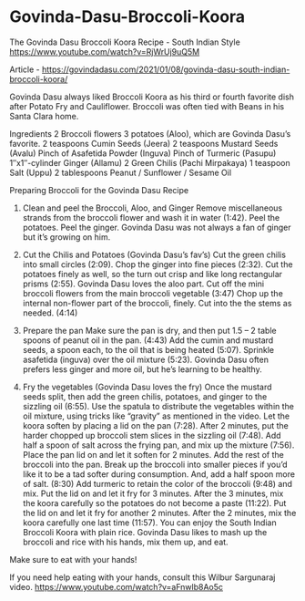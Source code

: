 # Govinda-Dasu-Broccoli-Koora

The Govinda Dasu Broccoli Koora Recipe - South Indian Style 
https://www.youtube.com/watch?v=RjWrUj9uQ5M

Article - https://govindadasu.com/2021/01/08/govinda-dasu-south-indian-broccoli-koora/

Govinda Dasu always liked Broccoli Koora as his third or fourth favorite dish after Potato Fry and Cauliflower. Broccoli was often tied with Beans in his Santa Clara home.

Ingredients
2 Broccoli flowers
3 potatoes (Aloo), which are Govinda Dasu’s favorite.
2 teaspoons Cumin Seeds (Jeera)
2 teaspoons Mustard Seeds (Avalu)
Pinch of Asafetida Powder (Inguva)
Pinch of Turmeric (Pasupu)
1″x1″-cylinder Ginger (Allamu)
2 Green Chilis (Pachi Mirpakaya)
1 teaspoon Salt (Uppu)
2 tablespoons Peanut / Sunflower / Sesame Oil

Preparing Broccoli for the Govinda Dasu Recipe
1. Clean and peel the Broccoli, Aloo, and Ginger
Remove miscellaneous strands from the broccoli flower and wash it in water (1:42).
Peel the potatoes.
Peel the ginger. Govinda Dasu was not always a fan of ginger but it’s growing on him.

2. Cut the Chilis and Potatoes (Govinda Dasu’s fav’s)
Cut the green chilis into small circles (2:09).
Chop the ginger into fine pieces (2:32).
Cut the potatoes finely as well, so the turn out crisp and like long rectangular prisms (2:55). Govinda Dasu loves the aloo part.
Cut off the mini broccoli flowers from the main broccoli vegetable (3:47)
Chop up the internal non-flower part of the broccoli, finely. Cut into the the stems as needed. (4:14)

3. Prepare the pan
Make sure the pan is dry, and then put 1.5 – 2 table spoons of peanut oil in the pan. (4:43)
Add the cumin and mustard seeds, a spoon each, to the oil that is being heated (5:07).
Sprinkle asafetida (inguva) over the oil mixture (5:23).
Govinda Dasu often prefers less ginger and more oil, but he’s learning to be healthy.

4. Fry the vegetables (Govinda Dasu loves the fry)
Once the mustard seeds split, then add the green chilis, potatoes, and ginger to the sizzling oil (6:55).
Use the spatula to distribute the vegetables within the oil mixture, using tricks like “gravity” as mentioned in the video.
Let the koora soften by placing a lid on the pan (7:28).
After 2 minutes, put the harder chopped up broccoli stem slices in the sizzling oil (7:48).
Add half a spoon of salt across the frying pan, and mix up the mixture (7:56). Place the pan lid on and let it soften for 2 minutes.
Add the rest of the broccoli into the pan. Break up the broccoli into smaller pieces if you’d like it to be a tad softer during consumption. And, add a half spoon more of salt. (8:30)
Add turmeric to retain the color of the broccoli (9:48) and mix. Put the lid on and let it fry for 3 minutes.
After the 3 minutes, mix the koora carefully so the potatoes do not become a paste (11:22). Put the lid on and let it fry for another 2 minutes.
After the 2 minutes, mix the koora carefully one last time (11:57).
You can enjoy the South Indian Broccoli Koora with plain rice. Govinda Dasu likes to mash up the broccoli and rice with his hands, mix them up, and eat.

Make sure to eat with your hands!

If you need help eating with your hands, consult this Wilbur Sargunaraj video. https://www.youtube.com/watch?v=aFnwlb8Ao5c

